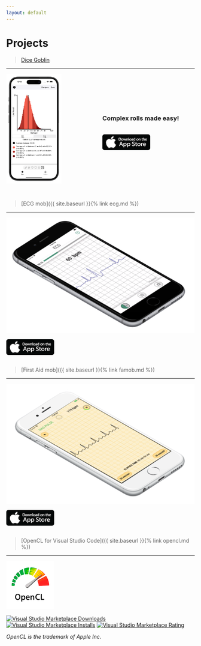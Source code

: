 ```yaml
---
layout: default
---
```


# Projects


> [Dice Goblin](https://dicegoblinapp.github.io)
---

<div style="display:flex; align-items: center;">
    <div style="flex:1">
        <img src="./assets/images/dicegoblin.png" alt="dicegoblin" width="60%" style="float: left;"/>
    </div>
    <div style="flex:1;padding-left:10px;">
        <h3>Complex rolls made easy!</h3>
        <br/>
        <a href="https://apps.apple.com/us/app/id1543604805">
            <img src="./assets/images/app-store.png" alt="dicegoblin"/>
        </a>
    </div>
</div>

<br/>

```
```

> [ECG mob]({{ site.baseurl }}{% link ecg.md %})
---

![ecgmob_ios](./assets/images/ecgmob.png)

[![](./assets/images/app-store.png)](https://apps.apple.com/us/app/id1406511388)

```
```

> [First Aid mob]({{ site.baseurl }}{% link famob.md %})
---

![famob_ios](./assets/images/famob.png)

[![](./assets/images/app-store.png)](https://apps.apple.com/us/app/id1474445891)

```
```

> [OpenCL for Visual Studio Code]({{ site.baseurl }}{% link opencl.md %})
---

![opencl](./assets/images/opencl.png)

[![Visual Studio Marketplace Downloads](https://img.shields.io/visual-studio-marketplace/d/galarius.vscode-opencl?label=downloads)](https://marketplace.visualstudio.com/items?itemName=galarius.vscode-opencl) [![Visual Studio Marketplace Installs](https://img.shields.io/visual-studio-marketplace/i/galarius.vscode-opencl?label=installs)](https://marketplace.visualstudio.com/items?itemName=galarius.vscode-opencl) [![Visual Studio Marketplace Rating](https://img.shields.io/visual-studio-marketplace/stars/galarius.vscode-opencl?label=rating)](https://marketplace.visualstudio.com/items?itemName=galarius.vscode-opencl)


*OpenCL is the trademark of Apple Inc.*

```
```
